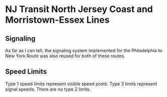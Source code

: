 # NJ Transit North Jersey Coast and Morristown-Essex Lines

## Signaling

As far as I can tell, the signaling system implemented for the Philadelphia to New York Route was also reused for both of these routes.

## Speed Limits

Type 1 speed limits represent visible speed posts. Type 3 limits represent signal speeds. There are no type 2 limits.